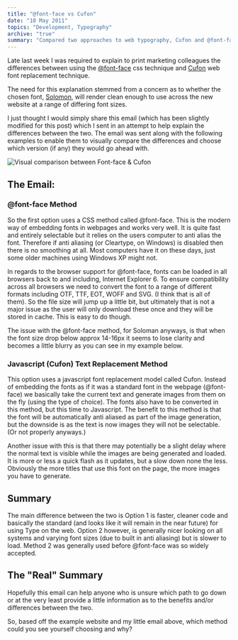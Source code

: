 ```yaml
---
title: "@font-face vs Cufon"
date: "10 May 2011"
topics: "Development, Typography"
archive: "true"
summary: "Compared two approaches to web typography, Cufon and @font-face"
---
```


Late last week I was required to explain to print marketing colleagues the differences between using the [@font-face](https://www.w3.org/TR/css-fonts-3/#font-face-rule) css technique and [Cufon](https://cufon.shoqolate.com/) web font replacement technique.

The need for this explanation stemmed from a concern as to whether the chosen font, [Solomon](https://www.fontfabric.com/fonts/solomon/), will render clean enough to use across the new website at a range of differing font sizes.

I just thought I would simply share this email (which has been slightly modified for this post) which I sent in an attempt to help explain the differences between the two. The email was sent along with the following examples to enable them to visually compare the differences and choose which version (if any) they would go ahead with. 

![Visual comparison between Font-face & Cufon](/assets/2011/fontface-vs-cufon.png)

## The Email:

### @font-face Method

So the first option uses a CSS method called @font-face. This is the modern way of embedding fonts in webpages and works very well. It is quite fast and entirely selectable but it relies on the users computer to anti alias the font. Therefore if anti aliasing (or Cleartype, on Windows) is disabled then there is no smoothing at all. Most computers have it on these days, just some older machines using Windows XP might not.

In regards to the browser support for @font-face, fonts can be loaded in all browsers back to and including, Internet Explorer 6. To ensure compatibility across all browsers we need to convert the font to a range of different formats including OTF, TTF, EOT, WOFF and SVG. (I think that is all of them). So the file size will jump up a little bit, but ultimately that is not a major issue as the user will only download these once and they will be stored in cache. This is easy to do though.

The issue with the @font-face method, for Soloman anyways, is that when the font size drop below approx 14-16px it seems to lose clarity and becomes a little blurry as you can see in my example below.

### Javascript (Cufon) Text Replacement Method

This option uses a javascript font replacement model called Cufon. Instead of embedding the fonts as if it was a standard font in the webpage (@font-face) we basically take the current text and generate images from them on the fly (using the type of choice). The fonts also have to be converted in this method, but this time to Javascript. The benefit to this method is that the font will be automatically anti aliased as part of the image generation, but the downside is as the text is now images they will not be selectable. (Or not properly anyways.)

Another issue with this is that there may potentially be a slight delay where the normal text is visible while the images are being generated and loaded. It is more or less a quick flash as it updates, but a slow down none the less. Obviously the more titles that use this font on the page, the more images you have to generate.

## Summary
The main difference between the two is Option 1 is faster, cleaner code and basically the standard (and looks like it will remain in the near future) for using Type on the web. Option 2 however, is generally nicer looking on all systems and varying font sizes (due to built in anti aliasing) but is slower to load. Method 2 was generally used before @font-face was so widely accepted.

## The "Real" Summary
Hopefully this email can help anyone who is unsure which path to go down or at the very least provide a little information as to the benefits and/or differences between the two.

So, based off the example website and my little email above, which method could you see yourself choosing and why?